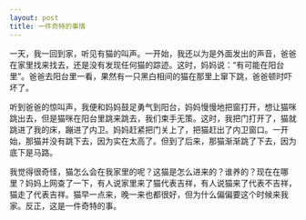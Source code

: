 ```yaml
---
layout: post
title: 一件奇特的事情
---
```



一天，我一回到家，听见有猫的叫声。一开始，我还以为是外面发出的声音，爸爸在家里找来找去，还是没有发现任何猫的踪迹。这时，妈妈说：“有可能在阳台里”。爸爸去阳台里一看，果然有一只黑白相间的猫在那里上窜下跳，爸爸顿时吓坏了。

听到爸爸的惊叫声，我便和妈妈鼓足勇气到阳台，妈妈慢慢地把窗打开，想让猫咪跳出去，但是猫咪在阳台里跳来跳去，我们束手无策。这时，我把门打开了，猫就跳进了我的床，蹦进了内卫。妈妈赶紧把门关上了，把猫赶出了内卫窗口。一开始，那猫并没有跳下去，因为实在太高了。但到了后来，那猫渐渐跳了下去，因为底下是马路。

我觉得很奇怪，猫怎么会在我家里的呢？这猫是怎么进来的？谁养的？现在在哪里？妈妈上网查了一下，有人说家里来了猫代表吉祥，有人说猫来了代表不吉祥，猫走了代表吉祥。猫早一点来，晚一来也都很好，但为什么偏偏要这个时候来我家。反正，这是一件奇特的事。
